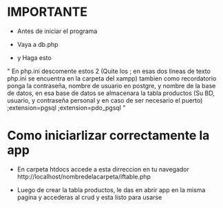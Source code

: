# IMPORTANTE

- Antes de iniciar el programa

- Vaya a db.php

- y Haga esto

" En php.ini descomente estos 2 (Quite los ; en esas dos lineas de texto php.ini se encuentra en la carpeta del xampp)
tambien como recordatorio ponga la contraseña, nombre de usuario en postgre, y nombre de la base de datos, 
en esa base de datos se almacenara la tabla productos (Su BD, usuario, y contraseña personal y en caso de ser necesario el puerto)
;extension=pgsql
;extension=pdo_pgsql "




# Como iniciarlizar correctamente la app

- En carpeta htdocs accede a esta dirreccion en tu navegador
http://localhost/nombredelacarpeta/iftable.php

- Luego de crear la tabla productos, le das en abrir app en la misma pagina y accederas al crud y esta listo para usarse

